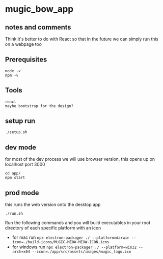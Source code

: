 # mugic_bow_app

## notes and comments
Think it's better to do with React so that in the future we can simply run this on a webpage too

## Prerequisites
```
node -v
npm -v
```

## Tools
```
react
maybe bootstrap for the design?
```

## setup run
```
./setup.sh
```

## dev mode
for most of the dev process we will use browser version, this opens up on localhost port 3000
```
cd app/
npm start
```

## prod mode
this runs the web version onto the desktop app
```
./run.sh
```

Run the following commands and you will build executables in your root directory of each specific platform with an icon

- for mac run `npx electron-packager ./ --platform=darwin --icon=./build-icons/MUGIC-MEOW-MEOW-ICON.icns`
- for windows run `npx electron-packager ./ --platform=win32 --arch=x64 --icon=./app/src/assets/images/mugic_logo.ico`